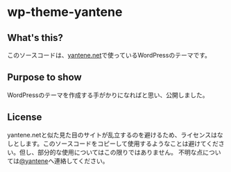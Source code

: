 wp-theme-yantene
================

## What's this?
このソースコードは、[yantene.net](http://yantene.net)で使っているWordPressのテーマです。

## Purpose to show
WordPressのテーマを作成する手がかりになればと思い、公開しました。

## License
yantene.netと似た見た目のサイトが乱立するのを避けるため、ライセンスはなしとします。このソースコードをコピーして使用するようなことは避けてください。但し、部分的な使用についてはこの限りではありません。
不明な点については[@yantene](http://twitter.com/yantene)へ連絡してください。

